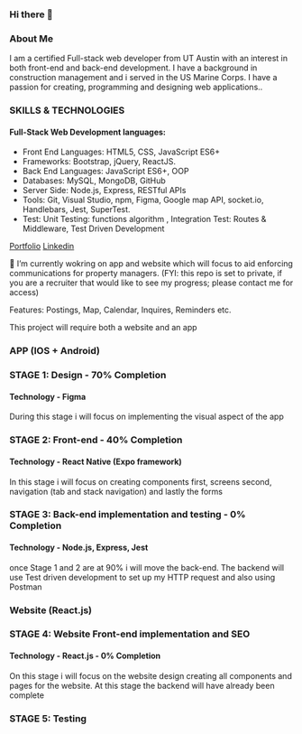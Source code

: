 ### Hi there 👋

<!--
**jackilex/jackilex** is a ✨ _special_ ✨ repository because its `README.md` (this file) appears on your GitHub profile.

Here are some ideas to get you started:

- 🔭 I’m currently working on ...
- 🌱 I’m currently learning Redux, React Native, Next Js
- 👯 I’m looking to collaborate on ...
- 🤔 I’m looking for help with ...
- 💬 Ask me about ...
- 📫 How to reach me: ...
- 😄 Pronouns: ...
- ⚡ Fun fact: ...
-->

### About Me
I am a certified Full-stack web developer from UT Austin with an interest in both front-end and back-end development. I have a background in construction management and i served in the US Marine Corps. I have a passion for creating, programming and designing web applications..

### SKILLS & TECHNOLOGIES
#### Full-Stack Web Development languages:
- Front End Languages: HTML5, CSS, JavaScript ES6+
- Frameworks: Bootstrap, jQuery, ReactJS.
- Back End Languages: JavaScript ES6+, OOP
- Databases: MySQL, MongoDB, GitHub
- Server Side: Node.js, Express, RESTful APIs
- Tools: Git, Visual Studio, npm, Figma, Google map API, socket.io, Handlebars, Jest, SuperTest.
- Test: Unit Testing: functions algorithm , Integration Test: Routes & Middleware, Test Driven Development

[Portfolio](https://jackilex.github.io/portfolio_Alex/#/about)
[Linkedin](https://www.linkedin.com/in/alex-saint-victor)

🌱 I’m currently wokring on app and website which will focus to aid enforcing communications for property managers. (FYI: this repo is set to private, if you are a recruiter that would like to see my progress; please contact me for access)

Features: Postings, Map, Calendar, Inquires, Reminders etc.

This project will require both a website and an app

### APP (IOS + Android)
### STAGE 1: Design - 70% Completion
#### Technology - Figma
During this stage i will focus on implementing the visual aspect of the app

### STAGE 2: Front-end - 40% Completion
#### Technology - React Native (Expo framework)
In this stage i will focus on creating components first, screens second, navigation (tab and stack navigation) and lastly the forms

### STAGE 3: Back-end implementation and testing - 0% Completion
#### Technology - Node.js, Express, Jest
once Stage 1 and 2 are at 90% i will move the back-end. The backend will use Test driven development to set up my HTTP request and also using Postman

### Website (React.js)
### STAGE 4: Website Front-end implementation and SEO
#### Technology - React.js - 0% Completion
On this stage i will focus on the website design creating all components and pages for the website. At this stage the backend will have already been complete


### STAGE 5: Testing


